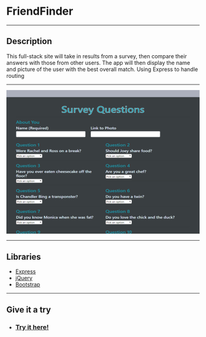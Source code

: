 # **FriendFinder**
***
## Description  
This full-stack site will take in results from a survey, then compare their answers with those from other users. 
The app will then display the name and picture of the user with the best overall match.
Using Express to handle routing
***
![Demo](./demo/friendFinder.png)
***
## Libraries
   * [Express](https://www.npmjs.com/package/express)
   * [jQuery](https://jquery.com/)
   * [Bootstrap](https://getbootstrap.com/)

***
## **Give it a try**
* ### [Try it here!](https://friend-finder-fevl.herokuapp.com/)
